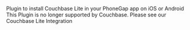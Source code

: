 
Plugin to install Couchbase Lite in your PhoneGap app on iOS or Android <docs-card href="https://ionicframework.com/integrations/couchbase-lite" ionicon="alert">This Plugin is no longer supported by Couchbase. Please see our Couchbase Lite Integration</docs-card>
